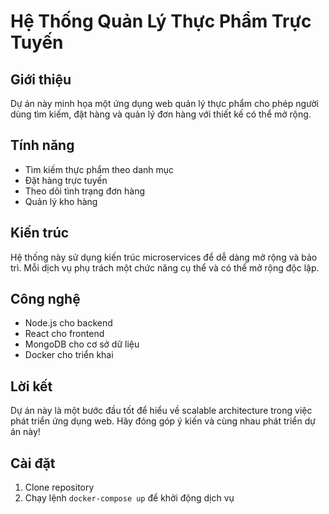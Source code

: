 # Hệ Thống Quản Lý Thực Phẩm Trực Tuyến

## Giới thiệu
Dự án này minh họa một ứng dụng web quản lý thực phẩm cho phép người dùng tìm kiếm, đặt hàng và quản lý đơn hàng với thiết kế có thể mở rộng.

## Tính năng
- Tìm kiếm thực phẩm theo danh mục
- Đặt hàng trực tuyến
- Theo dõi tình trạng đơn hàng
- Quản lý kho hàng

## Kiến trúc
Hệ thống này sử dụng kiến trúc microservices để dễ dàng mở rộng và bảo trì. Mỗi dịch vụ phụ trách một chức năng cụ thể và có thể mở rộng độc lập.

## Công nghệ
- Node.js cho backend
- React cho frontend
- MongoDB cho cơ sở dữ liệu
- Docker cho triển khai

## Lời kết
Dự án này là một bước đầu tốt để hiểu về scalable architecture trong việc phát triển ứng dụng web. Hãy đóng góp ý kiến và cùng nhau phát triển dự án này!

## Cài đặt
1. Clone repository
2. Chạy lệnh `docker-compose up` để khởi động dịch vụ

